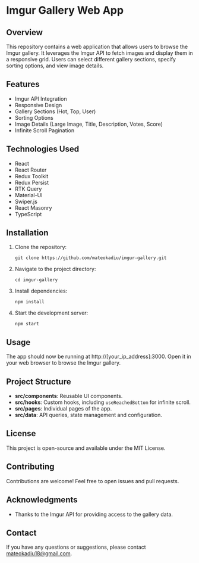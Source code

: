 # Imgur Gallery Web App

## Overview

This repository contains a web application that allows users to browse the Imgur gallery. It leverages the Imgur API to fetch images and display them in a responsive grid. Users can select different gallery sections, specify sorting options, and view image details.

## Features

- Imgur API Integration
- Responsive Design
- Gallery Sections (Hot, Top, User)
- Sorting Options
- Image Details (Large Image, Title, Description, Votes, Score)
- Infinite Scroll Pagination

## Technologies Used

- React
- React Router
- Redux Toolkit
- Redux Persist
- RTK Query
- Material-UI
- Swiper.js
- React Masonry
- TypeScript

## Installation

1. Clone the repository:

   ```shell
   git clone https://github.com/mateokadiu/imgur-gallery.git

   ```

2. Navigate to the project directory:

   ```shell
   cd imgur-gallery

   ```

3. Install dependencies:

   ```shell
   npm install

   ```

4. Start the development server:
   ```shell
   npm start
   ```

## Usage

The app should now be running at http://[your_ip_address]:3000. Open it in your web browser to browse the Imgur gallery.

## Project Structure

- **src/components**: Reusable UI components.
- **src/hooks**: Custom hooks, including `useReachedBottom` for infinite scroll.
- **src/pages**: Individual pages of the app.
- **src/data**: API queries, state management and configuration.

## License

This project is open-source and available under the MIT License.

## Contributing

Contributions are welcome! Feel free to open issues and pull requests.

## Acknowledgments

- Thanks to the Imgur API for providing access to the gallery data.

## Contact

If you have any questions or suggestions, please contact [mateokadiu18@gmail.com](mailto:mateokadiu18@gmail.com).
